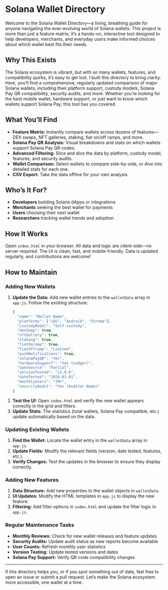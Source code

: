 # Solana Wallet Directory

Welcome to the Solana Wallet Directory—a living, breathing guide for anyone navigating the ever-evolving world of Solana wallets. This project is more than just a feature matrix; it’s a hands-on, interactive tool designed to help developers, merchants, and everyday users make informed choices about which wallet best fits their needs.

## Why This Exists

The Solana ecosystem is vibrant, but with so many wallets, features, and compatibility quirks, it’s easy to get lost. I built this directory to bring clarity. Here, you’ll find a comprehensive, regularly updated comparison of major Solana wallets, including their platform support, custody models, Solana Pay QR compatibility, security audits, and more. Whether you’re looking for the best mobile wallet, hardware support, or just want to know which wallets support Solana Pay, this tool has you covered.

## What You’ll Find

- **Feature Matrix:** Instantly compare wallets across dozens of features—DEX swaps, NFT galleries, staking, fiat on/off ramps, and more.
- **Solana Pay QR Analysis:** Visual breakdowns and stats on which wallets support Solana Pay QR codes.
- **Advanced Filtering:** Slice and dice the data by platform, custody model, features, and security audits.
- **Wallet Comparison:** Select wallets to compare side-by-side, or dive into detailed stats for each one.
- **CSV Export:** Take the data offline for your own analysis.

## Who’s It For?

- **Developers** building Solana dApps or integrations
- **Merchants** seeking the best wallet for payments
- **Users** choosing their next wallet
- **Researchers** tracking wallet trends and adoption

## How It Works

Open `index.html` in your browser. All data and logic are client-side—no server required. The UI is clean, fast, and mobile-friendly. Data is updated regularly, and contributions are welcome!

## How to Maintain

### Adding New Wallets
1. **Update the Data:** Add new wallet entries to the `walletData` array in `app.js`. Follow the existing structure:
   ```javascript
   {
     "name": "Wallet Name",
     "platforms": ["iOS", "Android", "Chrome"],
     "custodyModel": "Self-custody",
     "dexSwap": true,
     "nftGallery": true,
     "staking": true,
     "fiatOnramp": true,
     "fiatOfframp": "Limited",
     "pushNotifications": true,
     "solanaPayQR": "Yes",
     "hardwareSupport": "Yes (Ledger)",
     "openSource": "Partial",
     "versionTested": "v1.0.0",
     "dateTested": "2024-01-01",
     "monthlyUsers": "1M+",
     "securityAudit": "Yes (Auditor Name)"
   }
   ```
2. **Test the UI:** Open `index.html` and verify the new wallet appears correctly in the grid and filters.
3. **Update Stats:** The statistics (total wallets, Solana Pay compatible, etc.) update automatically based on the data.

### Updating Existing Wallets
1. **Find the Wallet:** Locate the wallet entry in the `walletData` array in `app.js`.
2. **Update Fields:** Modify the relevant fields (version, date tested, features, etc.).
3. **Verify Changes:** Test the updates in the browser to ensure they display correctly.

### Adding New Features
1. **Data Structure:** Add new properties to the wallet objects in `walletData`.
2. **UI Updates:** Modify the HTML templates in `app.js` to display the new feature.
3. **Filtering:** Add filter options in `index.html` and update the filter logic in `app.js`.

### Regular Maintenance Tasks
- **Monthly Reviews:** Check for new wallet releases and feature updates
- **Security Audits:** Update audit status as new reports become available
- **User Counts:** Refresh monthly user statistics
- **Version Testing:** Update tested versions and dates
- **Solana Pay Support:** Verify QR code compatibility changes

---

If this directory helps you, or if you spot something out of date, feel free to open an issue or submit a pull request. Let’s make the Solana ecosystem more accessible, one wallet at a time.
